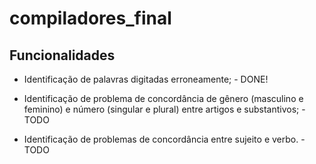 # compiladores_final


## Funcionalidades
* Identificação de palavras digitadas erroneamente; - DONE!

* Identificação de problema de concordância de gênero (masculino e feminino) e número (singular e plural) entre artigos e substantivos; - TODO

* Identificação de problemas de concordância entre sujeito e verbo. - TODO